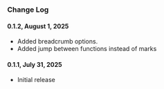 ### Change Log

#### 0.1.2, August 1, 2025

- Added breadcrumb options.
- Added jump between functions instead of marks

#### 0.1.1, July 31, 2025

- Initial release


